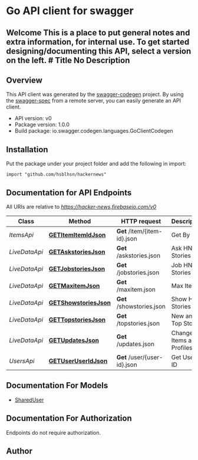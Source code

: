 # Go API client for swagger

## Welcome This is a place to put general notes and extra information, for internal use. To get started designing/documenting this API, select a version on the left. # Title No Description

## Overview

This API client was generated by the [swagger-codegen](https://github.com/swagger-api/swagger-codegen) project. By using the [swagger-spec](https://github.com/swagger-api/swagger-spec) from a remote server, you can easily generate an API client.

- API version: v0
- Package version: 1.0.0
- Build package: io.swagger.codegen.languages.GoClientCodegen

## Installation

Put the package under your project folder and add the following in import:

```golang
import "github.com/hsblhsn/hackernews"
```

## Documentation for API Endpoints

All URIs are relative to *https://hacker-news.firebaseio.com/v0*

| Class         | Method                                                           | HTTP request                 | Description                |
| ------------- | ---------------------------------------------------------------- | ---------------------------- | -------------------------- |
| _ItemsApi_    | [**GETItemItemIdJson**](docs/ItemsApi.md#getitemitemidjson)      | **Get** /item/{item-id}.json | Get By ID                  |
| _LiveDataApi_ | [**GETAskstoriesJson**](docs/LiveDataApi.md#getaskstoriesjson)   | **Get** /askstories.json     | Ask HN Stories             |
| _LiveDataApi_ | [**GETJobstoriesJson**](docs/LiveDataApi.md#getjobstoriesjson)   | **Get** /jobstories.json     | Job HN Stories             |
| _LiveDataApi_ | [**GETMaxitemJson**](docs/LiveDataApi.md#getmaxitemjson)         | **Get** /maxitem.json        | Max Item ID                |
| _LiveDataApi_ | [**GETShowstoriesJson**](docs/LiveDataApi.md#getshowstoriesjson) | **Get** /showstories.json    | Show HN Stories            |
| _LiveDataApi_ | [**GETTopstoriesJson**](docs/LiveDataApi.md#gettopstoriesjson)   | **Get** /topstories.json     | New and Top Stories        |
| _LiveDataApi_ | [**GETUpdatesJson**](docs/LiveDataApi.md#getupdatesjson)         | **Get** /updates.json        | Changed Items and Profiles |
| _UsersApi_    | [**GETUserUserIdJson**](docs/UsersApi.md#getuseruseridjson)      | **Get** /user/{user-id}.json | Get User By ID             |

## Documentation For Models

- [SharedUser](docs/SharedUser.md)

## Documentation For Authorization

Endpoints do not require authorization.

## Author
